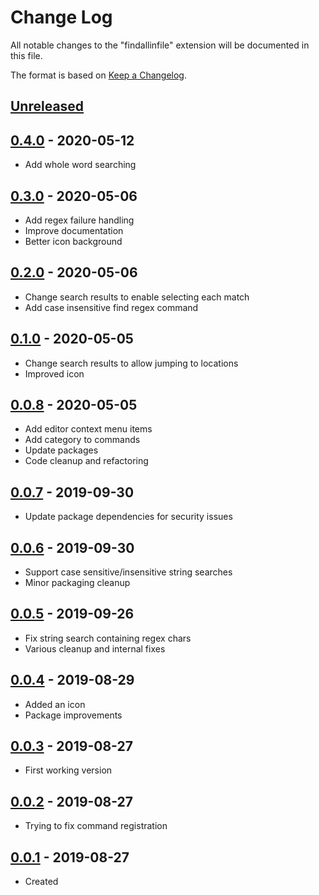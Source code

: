 # Change Log

All notable changes to the "findallinfile" extension will be documented in this file.

The format is based on [Keep a Changelog](https://keepachangelog.com/en/1.0.0/).

## [Unreleased]

## [0.4.0] - 2020-05-12

- Add whole word searching

## [0.3.0] - 2020-05-06

- Add regex failure handling
- Improve documentation
- Better icon background

## [0.2.0] - 2020-05-06

- Change search results to enable selecting each match
- Add case insensitive find regex command

## [0.1.0] - 2020-05-05

- Change search results to allow jumping to locations
- Improved icon

## [0.0.8] - 2020-05-05

- Add editor context menu items
- Add category to commands
- Update packages
- Code cleanup and refactoring

## [0.0.7] - 2019-09-30

- Update package dependencies for security issues

## [0.0.6] - 2019-09-30

- Support case sensitive/insensitive string searches
- Minor packaging cleanup

## [0.0.5] - 2019-09-26

- Fix string search containing regex chars
- Various cleanup and internal fixes

## [0.0.4] - 2019-08-29

- Added an icon
- Package improvements

## [0.0.3] - 2019-08-27

- First working version

## [0.0.2] - 2019-08-27

- Trying to fix command registration

## [0.0.1] - 2019-08-27

- Created

[Unreleased]: https://github.com/bnason-nf/findallinfile/compare/v0.4.0...HEAD
[0.4.0]: https://github.com/bnason-nf/findallinfile/compare/v0.3.0...v0.4.0
[0.3.0]: https://github.com/bnason-nf/findallinfile/compare/v0.2.0...v0.3.0
[0.2.0]: https://github.com/bnason-nf/findallinfile/compare/v0.1.0...v0.2.0
[0.1.0]: https://github.com/bnason-nf/findallinfile/compare/v0.0.8...v0.1.0
[0.0.8]: https://github.com/bnason-nf/findallinfile/compare/v0.0.7...v0.0.8
[0.0.7]: https://github.com/bnason-nf/findallinfile/compare/v0.0.6...v0.0.7
[0.0.6]: https://github.com/bnason-nf/findallinfile/compare/v0.0.5...v0.0.6
[0.0.5]: https://github.com/bnason-nf/findallinfile/compare/v0.0.4...v0.0.5
[0.0.4]: https://github.com/bnason-nf/findallinfile/compare/v0.0.3...v0.0.4
[0.0.3]: https://github.com/bnason-nf/findallinfile/compare/v0.0.2...v0.0.3
[0.0.2]: https://github.com/bnason-nf/findallinfile/compare/v0.0.1...v0.0.2
[0.0.1]: https://github.com/bnason-nf/findallinfile/releases/tag/v0.0.1
